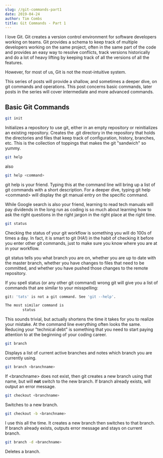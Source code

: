 ```yaml
---
slug: //git-commands-part1
date: 2019-04-24
author: Tim Combs
title: Git Commands - Part 1
---
```


I love Git. Git creates a version control environment for software developers working on teams. Git provides a schema to keep track of multiple developers working on the same project, often in the same part of the code and provides an easy way to resolve conflicts, track versions historically and do a lot of heavy lifting by keeping track of all the versions of all the features.

However, for most of us, Git is not the most-intuitive system.

This series of posts will provide a shallow, and sometimes a deeper dive, on git commands and operations. This post concerns basic commands, later posts in the series will cover intermediate and more advanced commands.

## Basic Git Commands

```bash
git init
```

Initializes a repository to use git, either in an empty repository or reinitializes an existing repository. Creates the .git directory in the repository that holds the directories and files that keep track of configuration, history, branches, etc. This is the collection of toppings that makes the git "sandwich" so yummy.

```bash
git help
```

also

```bash
git help <command>
```

git help is your friend. Typing this at the command line will bring up a list of git commands with a short description. For a deeper dive, typing git help \<command\> will display the git manual entry on the specific command.

While Google search is also your friend, learning to read tech manuals will pay dividends in the long run as coding is so much about learning how to ask the right questions in the right jargon in the right place at the right time.

```bash
git status
```

Checking the status of your git workflow is something you will do 100s of times a day. In fact, it is smart to git (HA!) in the habit of checking it before you enter other git commands, just to make sure you know where you are at in your workflow.

git status tells you what branch you are on, whether you are up to date with the master branch, whether you have changes to files that need to be committed, and whether you have pushed those changes to the remote repository.

If you spell status (or any other git command) wrong git will give you a list of commands that are similar to your misspelling:

```bash
git: 'tats' is not a git command. See 'git --help'.

The most similar command is
        status
```

This sounds trivial, but actually shortens the time it takes for you to realize your mistake. At the command line everything often looks the same. Reducing your "technical debt" is something that you need to start paying attention to at the beginning of your coding career.

```bash
git branch
```

Displays a list of current active branches and notes which branch you are currently using.

```bash
git branch <branchname>
```

If \<branchname\> does not exist, then git creates a new branch using that name, but will **not** switch to the new branch. If branch already exists, will output an error message.

```bash
git checkout <branchname>
```

Switches to a new branch.

```bash
git checkout -b <branchname>
```

I use this all the time. It creates a new branch then switches to that branch. If branch already exists, outputs error message and stays on current branch.

```bash
git branch -d <branchname>
```

Deletes a branch.
